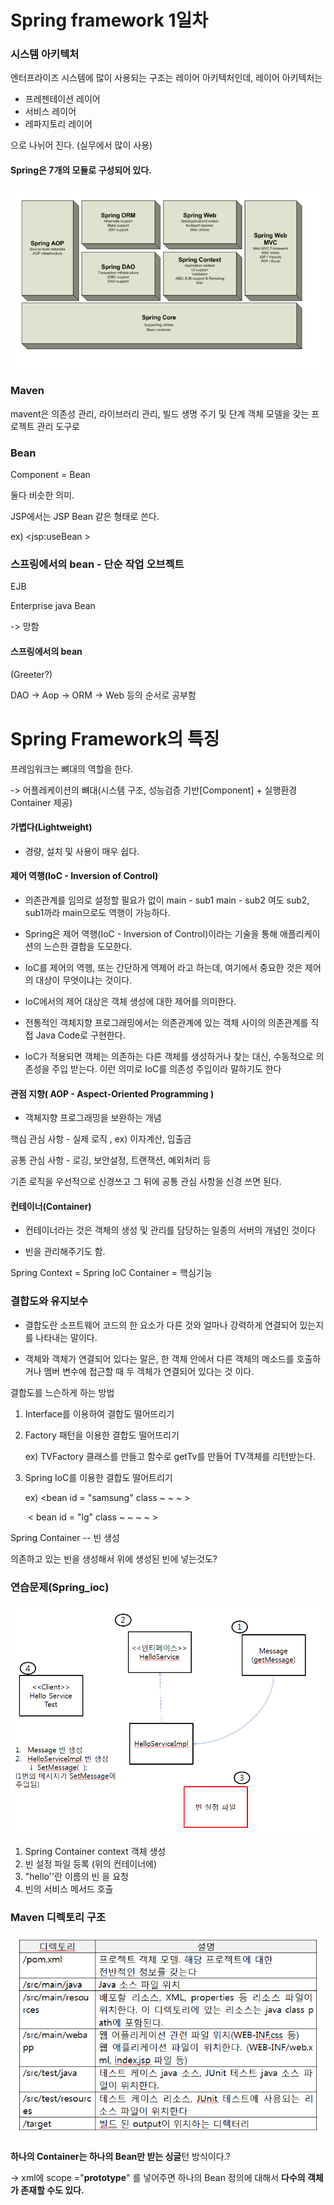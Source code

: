 # Spring framework 1일차	



### 시스템 아키텍처 

엔터프라이즈 시스템에 많이 사용되는 구조는 레이어 아키텍처인데, 레이어 아키텍처는 

- 프레젠테이션 레이어
- 서비스 레이어
- 레파지토리 레이어

으로 나뉘어 진다. (실무에서 많이 사용)



#### Spring은 7개의 모듈로 구성되어 있다.

![](https://github.com/Q3333/ITL/blob/master/190709/img/pic1.PNG)



### Maven

mavent은 의존성 관리, 라이브러리 관리, 빌드 생명 주기 및 단계 객체 모델을 갖는 프로젝트 관리 도구로 

 



### Bean

Component = Bean 

둘다 비슷한 의미.



JSP에서는 JSP Bean 같은 형태로 쓴다.

ex) <jsp:useBean >



### 스프링에서의 bean - 단순 작업 오브젝트

EJB

Enterprise java Bean

-> 망함 



#### 스프링에서의 bean

(Greeter?)





DAO -> Aop -> ORM -> Web 등의 순서로 공부함



# Spring Framework의 특징

프레임워크는 뼈대의 역할을 한다.

-> 어플레케이션의 뼈대(시스템 구조, 성능검증 기반[Component] + 실행환경 Container 제공)



#### 가볍다(Lightweight)

- 경량, 설치 및 사용이 매우 쉽다.



#### 제어 역행(IoC - Inversion of Control)

- 의존관계를 임의로 설정할 필요가 없이 main - sub1 main - sub2 여도 sub2, sub1까라 main으로도 역행이 가능하다.



- Spring은 제어 역행(IoC - Inversion of Control)이라는 기술을 통해 애플리케이션의 느슨한 결합을 도모한다. 
- IoC를 제어의 역행, 또는 간단하게 역제어 라고 하는데, 여기에서 중요한 것은 제어의 대상이 무엇이냐는 것이다.
- IoC에서의 제어 대상은 객체 생성에 대한 제어를 의미한다. 
- 전통적인 객체지향 프로그래밍에서는 의존관계에 있는 객체 사이의 의존관계를 직접 Java Code로 구현한다. 
- IoC가 적용되면 객체는 의존하는 다른 객체를 생성하거나 찾는 대신, 수동적으로 의존성을 주입 받는다. 이런 의미로 IoC를 의존성 주입이라 말하기도 한다



#### 관점 지향( AOP - Aspect-Oriented Programming )

- 객체지향 프로그래밍을 보완하는 개념



핵심 관심 사항 - 실제 로직 , ex) 이자계산, 입출금



공통 관심 사항 - 로깅, 보안설정, 트랜잭션,  예외처리 등 



기존 로직을 우선적으로 신경쓰고 그 뒤에 공통 관심 사항을 신경 쓰면 된다.



#### 컨테이너(Container)

- 컨테이너라는 것은 객체의 생성 및 관리를 담당하는 일종의 서버의 개념인 것이다

- 빈을 관리해주기도 함.



Spring Context = Spring IoC Container = 핵심기능 







### 결합도와 유지보수



- 결합도란 소프트웨어 코드의 한 요소가 다른 것와 얼마나 강력하게 연결되어 있는지를 나타내는 말이다.

- 객체와 객체가 연결되어 있다는 말은, 한 객체 안에서 다른 객체의 메소드를 호출하거나 멤버 변수에 접근할 때 두 객체가 연결되어 있다는 것 이다.

  

결합도를 느슨하게 하는 방법

1. Interface를 이용하여 결합도 떨어뜨리기

2. Factory 패턴을 이용한 결합도 떨어뜨리기

   ex) TVFactory 클래스를 만들고 함수로 getTv를 만들어 TV객체를 리턴받는다. 

3. Spring IoC를 이용한 결합도 떨어트리기 

   ex) <bean id = "samsung" class ~ ~ ~ > 

   ​	< bean id = "lg" class  ~ ~ ~ ~ >



Spring Container -- 빈 생성

의존하고 있는 빈을 생성해서 위에 생성된 빈에 넣는것도?





### 연습문제(Spring_ioc)

![](https://github.com/Q3333/ITL/blob/master/190709/img/pic3.PNG)



1. Spring Container context 객체 생성
2. 빈 설정 파일 등록 (위의 컨테이너에)
3. "hello''란 이름의 빈 을 요청
4. 빈의 서비스 메서드 호출





### **Maven** **디렉토리** **구조**



![](https://github.com/Q3333/ITL/blob/master/190709/img/pic2.PNG)





**하나의 Container는 하나의 Bean만 받는 싱글**턴 방식이다.? 



-> xml에 scope ="**prototype**" 를 넣어주면 하나의 Bean 정의에 대해서 **다수의 객체가 존재할 수도 있다.**